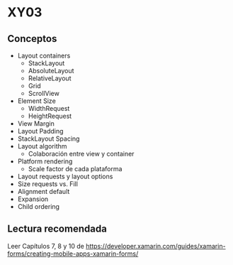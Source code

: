 # XY03


## Conceptos 

 - Layout containers
 	-  StackLayout
 	-  AbsoluteLayout
 	-  RelativeLayout
 	-  Grid
 	-  ScrollView
 - Element Size
 	- WidthRequest
 	- HeightRequest 
 - View Margin
 - Layout Padding
 - StackLayout Spacing
 - Layout algorithm
 	- Colaboración entre view y container
 - Platform rendering
   - Scale factor de cada plataforma
- Layout requests y layout options
- Size requests vs. Fill
- Alignment default
- Expansion
- Child ordering

## Lectura recomendada
Leer Capítulos 7, 8 y 10 de https://developer.xamarin.com/guides/xamarin-forms/creating-mobile-apps-xamarin-forms/
